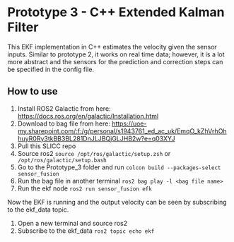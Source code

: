 # Prototype 3 - C++ Extended Kalman Filter
This EKF implementation in C++ estimates the velocity given the sensor inputs. Similar to prototype 2, it works on real time data; however, it is a lot more abstract and the sensors for the prediction and correction steps can be specified in the config file. 

## How to use
1. Install ROS2 Galactic from here: https://docs.ros.org/en/galactic/Installation.html
2. Download to bag file from here: https://uoe-my.sharepoint.com/:f:/g/personal/s1943761_ed_ac_uk/EmqO_kZhVrhOhhuyR0Ry3tkBB3BL281DnJLJBQjGLJHB2w?e=q03XYJ
3. Pull this SLICC repo
4. Source ros2 `source /opt/ros/galactic/setup.zsh` or ` /opt/ros/galactic/setup.bash`
5. Go to the Prototype_3 folder and run `colcon build --packages-select sensor_fusion` 
7. Run the bag file in another terminal `ros2 bag play -l <bag file name>`
8. Run the ekf node `ros2 run sensor_fusion efk`

Now the EKF is running and the output velocity can be seen by subscribing to the ekf_data topic.
1. Open a new terminal and source ros2
2. Subscribe to the ekf_data `ros2 topic echo ekf`
